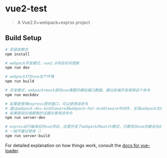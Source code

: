 # vue2-test

> A Vue2.0+webpack+exprss project

## Build Setup

``` bash
# 安装依赖包
npm install

# webpack开发模式，vue2.0项目实时更新
npm run dev

# webpack打包vue生产环境
npm run build

# 开发模式，webpack+mock提供vue需要的模拟接口数据，建议前端开发使用这个命令
npm run mockdev

# 如果是使用express提供接口，可以使用该命令
# 通过webpack-dev-middleware和webpack-hot-middleware中间件，实现webpack实时编译vue和提供接口
# 如果是前后端都做的话建议使用该命令
npm run server-dev

# expres运行编译后的vue项目，这里开发了webpack的watch模式，只要改动vue的都会在dist下面重新生成对于的新文件
# 一般不建议使用（）
npm run server-build
```

For detailed explanation on how things work, consult the [docs for vue-loader](http://vuejs.github.io/vue-loader).
